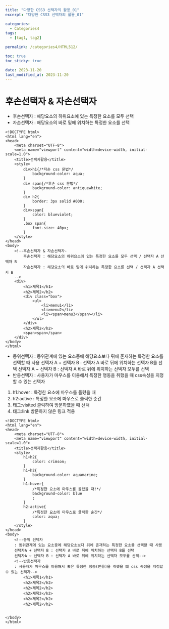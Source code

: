 ```yaml
---
title: "다양한 CSS3 선택자의 활용_01"
excerpt: "다양한 CSS3 선택자의 활용_01"

categories:
  - Categories4
tags:
  - [tag1, tag2]

permalink: /categories4/HTML512/

toc: true
toc_sticky: true

date: 2023-11-20
last_modified_at: 2023-11-20
---
```


# 후손선택자 & 자손선택자

- 후손선택자
  : 해당요소의 하위요소에 있는 특정한 요소를 모두 선택
- 자손선택자
  : 해당요소의 바로 밑에 위치하는 특정한 요소를 선택

```
<!DOCTYPE html>
<html lang="en">
<head>
    <meta charset="UTF-8">
    <meta name="viewport" content="width=device-width, initial-scale=1.0">
    <title>선택자활용</title>
    <style>
        div>h1{/*자손 css 문법*/
            background-color: aqua;
        }
        div span{/*후손 css 문법*/
            background-color: antiquewhite;
        }
        div h2{
            border: 3px solid #000;
        }
        div>span{
            color: blueviolet;
        }
        .box span{
            font-size: 40px;
        }
    </style>
</head>
<body>
    <!--후손선택자 & 자손선택자-
        후손선택자 : 해당요소의 하위요소에 있는 특정한 요소를 모두 선택 / 선택자 A 선택자 B
        자손선택자 : 해당요소의 바로 밑에 위치하는 특정한 요소를 선택 / 선택자 A 선택자 B
    -->
    <div>
        <h1>제목1</h1>
        <h2>제목2</h2>
        <div class="box">
            <ul>
                <li>menu1</li>
                <li>menu2</li>
                <li><span>menu3</span></li>
            </ul>
        </div>
        <h2>제목2</h2>
        <span>span</span>
    </div>
</body>
</html>
```

- 동위선택자
  : 동위관계에 있는 요소중에 해당요소보다 뒤에 존재하는 특정한 요소를 선택할 때 사용
  선택자 A + 선택자 B : 선택자 A 바로 뒤에 위치하는 선택자 B를 선택
  선택자 A ~ 선택자 B : 선택자 A 바로 뒤에 위치하는 선택자 모두를 선택
- 반응선택자
  : 사용자가 마우스를 이용해서 특정한 행동을 취했을 때 css속성을 지정할 수 있는 선택자

1. h1:hover
   : 특정한 요소에 마우스를 올렸을 때
2. h2:active
   : 특정한 요소에 마우스로 클릭한 순간
3. 태그:visited 클릭하여 방문하였을 때 선택
4. 태그:link 방문하지 않은 링크 적용

```
<!DOCTYPE html>
<html lang="en">
<head>
    <meta charset="UTF-8">
    <meta name="viewport" content="width=device-width, initial-scale=1.0">
    <title>선택자활용</title>
    <style>
        h1+h2{
            color: crimson;
        }
        h1~h2{
            background-color: aquamarine;
        }
        h1:hover{
            /*특정한 요소에 마우스를 올렸을 때!*/
            background-color: blue
            ;
        }
        h2:active{
            /*특정한 요소에 마우스로 클릭한 순간*/
            color: aqua;
        }
    </style>
</head>
<body>
    <!--동위 선택자
    : 동위관계에 있는 요소중에 해당요소보다 뒤에 존재하는 특정한 요소를 선택할 때 사용
    선택자A + 선택자 B : 선택자 A 바로 뒤에 위치하는 선택자 B를 선택
    선택자A ~ 선택자 B : 선택자 A 바로 뒤에 위치하는 선택자 모두를 선택-->
    <!--반응선택자
    : 사용자가 마우스를 이용해서 혹은 특정한 행동(반응)을 취했을 떄 css 속성을 지정할 수 있는 선택자-->
        <h1>제목1</h1>
        <h2>제목2</h2>
        <h2>제목2</h2>
        <h2>제목2</h2>
        <h2>제목2</h2>
        <h2>제목2</h2>


</body>
</html>
```
